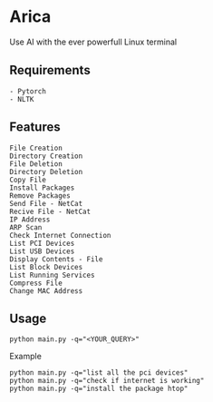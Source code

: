 # Arica
Use AI with the ever powerfull Linux terminal
## Requirements
```
- Pytorch 
- NLTK
```
## Features
```
File Creation
Directory Creation
File Deletion
Directory Deletion
Copy File
Install Packages
Remove Packages
Send File - NetCat
Recive File - NetCat
IP Address
ARP Scan
Check Internet Connection
List PCI Devices
List USB Devices
Display Contents - File
List Block Devices
List Running Services
Compress File
Change MAC Address
```

## Usage
```
python main.py -q="<YOUR_QUERY>"
```

Example
```
python main.py -q="list all the pci devices"
python main.py -q="check if internet is working"
python main.py -q="install the package htop"

```
